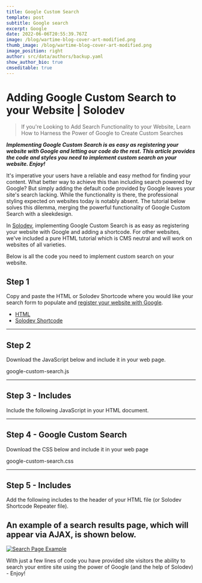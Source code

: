 ```yaml
---
title: Google Custom Search
template: post
subtitle: Google search
excerpt: Google
date: 2022-06-06T20:55:39.767Z
image: /blog/wartime-blog-cover-art-modified.png
thumb_image: /blog/wartime-blog-cover-art-modified.png
image_position: right
author: src/data/authors/backup.yaml
show_author_bio: true
cmseditable: true
---
```


# Adding Google Custom Search to your Website | Solodev

> If you're Looking to Add Search Functionality to your Website, Learn How to Harness the Power of Google to Create Custom Searches

**_Implementing Google Custom Search is as easy as registering your website with Google and letting our code do the rest. This article provides the code and styles you need to implement custom search on your website. Enjoy!_**

It's imperative your users have a reliable and easy method for finding your content. What better way to achieve this than including search powered by Google? But simply adding the default code provided by Google leaves your site's search lacking. While the functionality is there, the professional styling expected on websites today is notably absent. The tutorial below solves this dilemma, merging the powerful functionality of Google Custom Search with a sleekdesign.

In [Solodev](https://www.solodev.com/), implementing Google Custom Search is as easy as registering your website with Google and adding a shortcode. For other websites, we've included a pure HTML tutorial which is CMS neutral and will work on websites of all varieties.

Below is all the code you need to implement custom search on your website.

## [](https://github.localhost/#step-1)Step 1

Copy and paste the HTML or Solodev Shortcode where you would like your search form to populate and [register your website with Google](http://cse.google.com/).

-   [HTML](https://github.localhost/#code1)
-   [Solodev Shortcode](https://github.localhost/#code2)

---

## [](https://github.localhost/#step-2)Step 2

Download the JavaScript below and include it in your web page.

google-custom-search.js

---

## [](https://github.localhost/#step-3---includes)Step 3 - Includes

Include the following JavaScript in your HTML document.

---

## [](https://github.localhost/#step-4---google-custom-search)Step 4 - Google Custom Search

Download the CSS below and include it in your web page

google-custom-search.css

---

## [](https://github.localhost/#step-5---includes)Step 5 - Includes

Add the following includes to the header of your HTML file (or Solodev Shortcode Repeater file).

## [](https://github.localhost/#an-example-of-a-search-results-page-which-will-appear-via-ajax-is-shown-below)An example of a search results page, which will appear via AJAX, is shown below.

[![Search Page Example]()]()

With just a few lines of code you have provided site visitors the ability to search your entire site using the power of Google (and the help of Solodev) - Enjoy!


